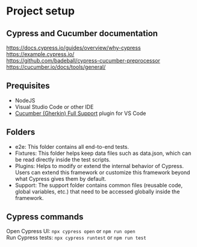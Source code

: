 # Project setup

## Cypress and Cucumber documentation

https://docs.cypress.io/guides/overview/why-cypress   
https://example.cypress.io/  
https://github.com/badeball/cypress-cucumber-preprocessor  
https://cucumber.io/docs/tools/general/

## Prequisites

- NodeJS 
- Visual Studio Code or other IDE
- [Cucumber (Gherkin) Full Support](https://marketplace.visualstudio.com/items?itemName=alexkrechik.cucumberautocomplete) plugin for VS Code

## Folders

- e2e: This folder contains all end-to-end tests.
- Fixtures: This folder helps keep data files such as data.json, which can be read directly inside the test scripts.
- Plugins: Helps to modify or extend the internal behavior of Cypress. Users can extend this framework or customize this framework beyond what Cypress gives them by default.
- Support: The support folder contains common files (reusable code, global variables, etc.) that need to be accessed globally inside the framework.

## Cypress commands

Open Cypress UI: ```npx cypress open``` or ```npm run open```   
Run Cypress tests: ```npx cypress runtest``` or ```npm run test```